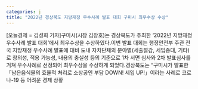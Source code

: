```yaml
---
categories: j
title: "2022년 경상북도 지방재정 우수사례 발표 대회 구미시 최우수상 수상"
---
```

[오늘경제 = 김성희 기자]구미시(시장 김장호)는 경상북도가 주최한 ‘2022년 지방재정 우수사례 발표 대회’에서 최우수상을 수상하였다.이번 발표 대회는 행정안전부 주관 전국 지방재정 우수사례 발표에 대비 도내 자치단체의 분야별(세출절감, 세입증대, 기타)로 창의성, 적용 가능성, 내용의 충실성 등의 기준으로 1차 서면 심사와 2차 발표심사를 거쳐 우수사례로 선정되어 최우수상을 수상하게 되었다.경상북도는 “구미시가 발표한「남은음식물의 효율적 처리로 소상공인 부담 DOWN! 세입 UP!」이라는 사례로 코로나-19 등 어려운 경제 상황